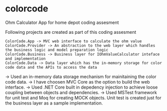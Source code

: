 # colorcode
Ohm Calculator App for home depot coding assesment

Following projects are created as part of this coding assesment

	ColorCode.App -> MVC web interface to calculate the ohm value
	ColorCode.Provider -> An abstraction to the web layer which handles the business logic and model preparation logic
	ColorCode.Business -> Business layer for IOhmValueCalculator inteface and implementation
	ColorCode.Data -> Data layer which has the in-memory storage for color code data and the APIs to access the data

-> Used an in-memory data storage mechanism for mainitaining the color code data.
-> I have choosen MVC Core as the option to build the web interface.
-> Used .NET Core built in depedency injection to achieve loose coupling between objects and dependencies.
-> Used MSTest framework for unit test and Moq for creating MOCK objects. Unit test is created just for the business layer as a sample implementation.


